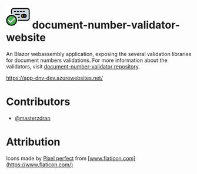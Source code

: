 # ![DocumentNumber.Portugal](./icon.64.png "document-number-validator-website") document-number-validator-website

An Blazor webassembly application, exposing the several validation libraries for document numbers validations. For more information about the validators, visit [document-number-validator repository](https://github.com/masterzdran/document-number-validator/blob/develop/README.md).

https://app-dnv-dev.azurewebsites.net/ 

# Contributors
* [@masterzdran](https://github.com/masterzdran)

# Attribution 
Icons made by [Pixel perfect](https://icon54.com/) from [www.flaticon.com](https://www.flaticon.com/)
